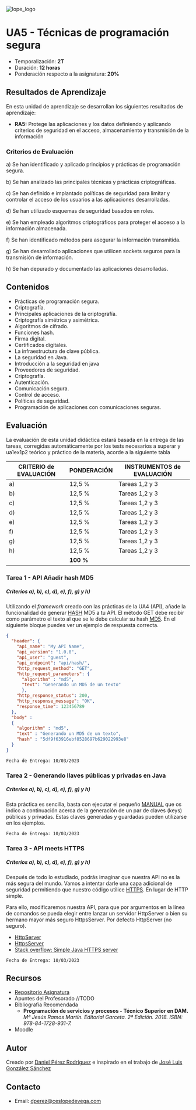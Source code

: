 ![lope_logo](https://www.ceslopedevega.com/wp-content/uploads/2020/03/pruebalogo.svg_.png)

# UA5 - Técnicas de programación segura

- Temporalización: **2T**
- Duración: **12 horas**
- Ponderación respecto a la asignatura: **20%**

## Resultados de Aprendizaje

En esta unidad de aprendizaje se desarrollan los siguientes resultados de aprendizaje:

- **RA5:** Protege las aplicaciones y los datos definiendo y aplicando criterios de seguridad en el acceso, almacenamiento y transmisión de la información

### Criterios de Evaluación

a) Se han identificado y aplicado principios y prácticas de programación segura.

b) Se han analizado las principales técnicas y prácticas criptográficas.

c) Se han definido e implantado políticas de seguridad para limitar y controlar el acceso de los usuarios a las aplicaciones desarrolladas.

d) Se han utilizado esquemas de seguridad basados en roles.

e) Se han empleado algoritmos criptográficos para proteger el acceso a la información almacenada.

f) Se han identificado métodos para asegurar la información transmitida.

g) Se han desarrollado aplicaciones que utilicen sockets seguros para la transmisión de información.

h) Se han depurado y documentado las aplicaciones desarrolladas.


## Contenidos

* Prácticas de programación segura.
* Criptografía.
* Principales aplicaciones de la criptografía.
* Criptografía simétrica y asimétrica.
* Algoritmos de cifrado.
* Funciones hash.
* Firma digital.
* Certificados digitales.
* La infraestructura de clave pública.
* La seguridad en Java.
* Introducción a la seguridad en java
* Proveedores de seguridad.
* Criptografía.
* Autenticación.
* Comunicación segura.
* Control de acceso.
* Políticas de seguridad.
* Programación de aplicaciones con comunicaciones seguras.


## Evaluación

La evaluación de esta unidad didáctica estará basada en la entrega de las tareas, corregidas automáticamente por los tests necesarios a superar y ua1ex1p2 teórico y práctico de la materia, acorde a la siguiente tabla

| CRITERIO de EVALUACIÓN | PONDERACIÓN | INSTRUMENTOS de EVALUACIÓN|
|------------------------|-------------|-------------|
| a)                     |12,5 %       | Tareas 1,2 y 3      |
| b)                     |12,5 %       |  Tareas 1,2 y 3      |
| c)                     |12,5 %       | Tareas 1,2 y 3      |
| d)                     |12,5 %       | Tareas 1,2 y 3      |
| e)                     |12,5 %       | Tareas 1,2 y 3     |
| f)                     |12,5 %       | Tareas 1,2 y 3      |
| g)                     |12,5 %       | Tareas 1,2 y 3      |
| h)                     |12,5 %       | Tareas 1,2 y 3      |
|                        |**100 %**    |             |

### **Tarea 1 - API Añadir hash MD5**
##### **Criterios a), b), c), d), e), f), g) y h)**
Utilizando el *framework* creado con las prácticas de la UA4 (API), añade la funcionalidad de generar [HASH](https://es.wikipedia.org/wiki/Función_hash) MD5 a tu API.  El método GET debe recibir como parámetro el texto al que se le debe calcular su hash [MD5](https://es.wikipedia.org/wiki/MD5).  En el siguiente bloque puedes ver un ejemplo de respuesta correcta.


```json
{
  "header": {
    "api_name": "My API Name",
    "api_version": "1.0.0",
    "api_user": "guest",
    "api_endpoint": "api/hash/",
    "http_request_method": "GET",
    "http_request_parameters": {
      "algorithm" : "md5",
      "text": "Generando un MD5 de un texto"
      },
    "http_response_status": 200,
    "http_response_message": "OK",
    "response_time": 123456789
  },
  "body" :
  {
    "algorithm" : "md5",
    "text" : "Generando un MD5 de un texto",
    "hash" : "5df9f63916ebf8528697b629022993e8"
  }
}
```
```
Fecha de Entrega: 10/03/2023
```


### **Tarea 2 - Generando llaves públicas y privadas en Java**
##### **Criterios a), b), c), d), e), f), g) y h)**

Esta práctica es sencilla, basta con ejecutar el pequeño [MANUAL](https://ryctabo.wordpress.com/2018/02/04/generating-public-and-private-keys-in-java/) que os indico a continuación acerca de la generación de un par de claves (keys) públicas y privadas.
Estas claves generadas y guardadas pueden utilizarse en los ejemplos.

```
Fecha de Entrega: 10/03/2023
```


### **Tarea 3 - API meets HTTPS**
##### **Criterios a), b), c), d), e), f), g) y h)**

Después de todo lo estudiado, podrás imaginar que nuestra API no es la más segura del mundo.  Vamos a intentar darle una capa adicional de seguridad permitiendo que nuestro código utilice [HTTPS](https://es.wikipedia.org/wiki/Protocolo_seguro_de_transferencia_de_hipertexto).  En lugar de HTTP simple.

Para ello, modificaremos nuestra API, para que por argumentos en la línea de comandos se pueda elegir entre lanzar un servidor HttpServer o bien su hermano mayor más seguro HttpsServer.  Por defecto HttpServer (no seguro).

- [HttpServer](https://docs.oracle.com/javase/8/docs/jre/api/net/httpserver/spec/com/sun/net/httpserver/HttpServer.html)
- [HttpsServer](https://docs.oracle.com/javase/8/docs/jre/api/net/httpserver/spec/com/sun/net/httpserver/HttpsServer.html)
- [Stack overflow: Simple Java HTTPS server](https://stackoverflow.com/questions/2308479/simple-java-https-server)

```
Fecha de Entrega: 10/03/2023
```

## Recursos

- [Repositorio Asignatura](https://github.com/daniteleco/psp-22-23)
- Apuntes del Profesorado //TODO
- Bibliografía Recomendada
  - **Programación de servicios y procesos - Técnico Superior en DAM.** *Mª Jesús Ramos Martín. Editorial Garceta. 2ª Edición. 2018. ISBN: 978-84-1728-931-7.*
- Moodle

## Autor

Creado por [Daniel Pérez Rodríguez](https://twitter.com/daniteleco) e inspirado en el trabajo de [José Luis González Sánchez](https://github.com/joseluisgs/ProgServiciosProcesos-00-2021-2022)

## Contacto
- Email: [dperez@ceslopedevega.com](mailto:dperez@ceslopedevega.com)
